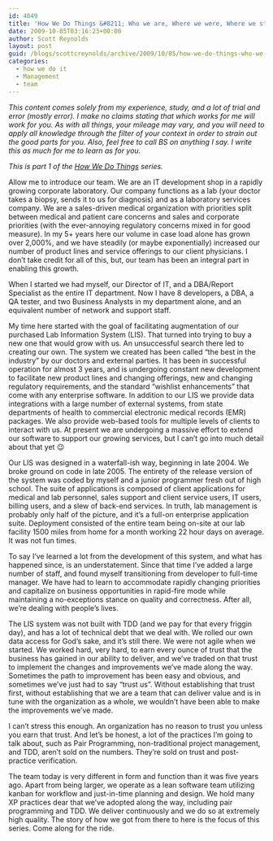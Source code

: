 ```yaml
---
id: 4049
title: 'How We Do Things &#8211; Who we are, Where we were, Where we stand'
date: 2009-10-05T03:16:23+00:00
author: Scott Reynolds
layout: post
guid: /blogs/scottcreynolds/archive/2009/10/05/how-we-do-things-who-we-are-where-we-were-where-we-stand.aspx
categories:
  - how we do it
  - Management
  - team
---
```

_This content comes solely from my experience, study, and a lot of trial and error (mostly error). I make no claims stating that which works for me will work for you. As with all things, your mileage may vary, and you will need to apply all knowledge through the filter of your context in order to strain out the good parts for you. Also, feel free to call BS on anything I say. I write this as much for me to learn as for you._

_This is part 1 of the [How We Do Things](http://www.lostechies.com/blogs/scottcreynolds/archive/2009/10/04/how-we-do-things-preamble-and-contents.aspx) series._

Allow me to introduce our team. We are an IT development shop in a rapidly growing corporate laboratory. Our company functions as a lab (your doctor takes a biopsy, sends it to us for diagnosis) and as a laboratory services company. We are a sales-driven medical organization with priorities split between medical and patient care concerns and sales and corporate priorities (with the ever-annoying regulatory concerns mixed in for good measure). In my 5+ years here our volume in case load alone has grown over 2,000%, and we have steadily (or maybe exponentially) increased our number of product lines and service offerings to our client physicians. I don&#8217;t take credit for all of this, but, our team has been an integral part in enabling this growth.

When I started we had myself, our Director of IT, and a DBA/Report Specialist as the entire IT department. Now I have 8 developers, a DBA, a QA tester, and two Business Analysts in my department alone, and an equivalent number of network and support staff.

My time here started with the goal of facilitating augmentation of our purchased Lab Information System (LIS). That turned into trying to buy a new one that would grow with us. An unsuccessful search there led to creating our own. The system we created has been called &#8220;the best in the industry&#8221; by our doctors and external parties. It has been in successful operation for almost 3 years, and is undergoing constant new development to facilitate new product lines and changing offerings, new and changing regulatory requirements, and the standard &#8220;wishlist enhancements&#8221; that come with any enterprise software. In addition to our LIS we provide data integrations with a large number of external systems, from state departments of health to commercial electronic medical records (EMR) packages. We also provide web-based tools for multiple levels of clients to interact with us. At present we are undergoing a massive effort to extend our software to support our growing services, but I can&#8217;t go into much detail about that yet 😉

Our LIS was designed in a waterfall-ish way, beginning in late 2004. We broke ground on code in late 2005. The entirety of the release version of the system was coded by myself and a junior programmer fresh out of high school. The suite of applications is composed of client applications for medical and lab personnel, sales support and client service users, IT users, billing users, and a slew of back-end services. In truth, lab management is probably only half of the picture, and it&#8217;s a full-on enterprise application suite. Deployment consisted of the entire team being on-site at our lab facility 1500 miles from home for a month working 22 hour days on average. It was not fun times.

To say I&#8217;ve learned a lot from the development of this system, and what has happened since, is an understatement. Since that time I&#8217;ve added a large number of staff, and found myself transitioning from developer to full-time manager. We have had to learn to accommodate rapidly changing priorities and capitalize on business opportunities in rapid-fire mode while maintaining a no-exceptions stance on quality and correctness. After all, we&#8217;re dealing with people&#8217;s lives.

The LIS system was not built with TDD (and we pay for that every friggin day), and has a lot of technical debt that we deal with. We rolled our own data access for God&#8217;s sake, and it&#8217;s still there. We were not agile when we started. We worked hard, very hard, to earn every ounce of trust that the business has gained in our ability to deliver, and we&#8217;ve traded on that trust to implement the changes and improvements we&#8217;ve made along the way. Sometimes the path to improvement has been easy and obvious, and sometimes we&#8217;ve just had to say &#8220;trust us&#8221;. Without establishing that trust first, without establishing that we are a team that can deliver value and is in tune with the organization as a whole, we wouldn&#8217;t have been able to make the improvements we&#8217;ve made.

I can&#8217;t stress this enough. An organization has no reason to trust you unless you earn that trust. And let&#8217;s be honest, a lot of the practices I&#8217;m going to talk about, such as Pair Programming, non-traditional project management, and TDD, aren&#8217;t sold on the numbers. They&#8217;re sold on trust and post-practice verification.

The team today is very different in form and function than it was five years ago. Apart from being larger, we operate as a lean software team utilizing kanban for workflow and just-in-time planning and design. We hold many XP practices dear that we&#8217;ve adopted along the way, including pair programming and TDD. We deliver continuously and we do so at extremely high quality. The story of how we got from there to here is the focus of this series. Come along for the ride.